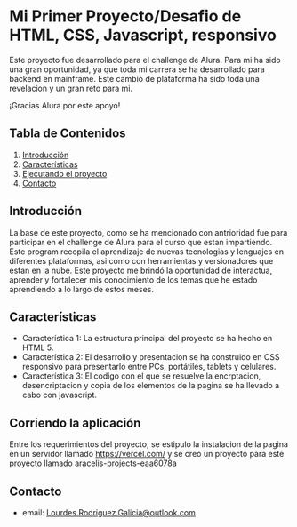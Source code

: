 # Mi Primer Proyecto/Desafio de HTML, CSS, Javascript, responsivo

Este proyecto fue desarrollado para el challenge de Alura. 
Para mi ha sido una gran oportunidad, ya que toda mi carrera se ha desarrollado para backend en mainframe. 
Este cambio de plataforma ha sido toda una revelacion y un gran reto para mi. 

¡Gracias Alura por este apoyo!

## Tabla de Contenidos
1. [Introducción](#introducción)
2. [Características](#características)
3. [Ejecutando el proyecto](#Corriendo)
4. [Contacto](#contacto)

## Introducción
La base de este proyecto, como se ha mencionado con antrioridad fue para participar en el challenge de Alura para el curso que estan impartiendo.
Este program recopila el aprendizaje de nuevas tecnologias y lenguajes en diferentes plataformas, asi como con herramientas y versionadores que estan en la nube.
Este proyecto me brindó la oportunidad de interactua, aprender y fortalecer mis conocimiento de los temas que he estado aprendiendo a lo largo de estos meses.

## Características
- Característica 1: La estructura principal del proyecto se ha hecho en HTML 5.
- Característica 2: El desarrollo y presentacion se ha construido en CSS responsivo para presentarlo entre PCs, portátiles, tablets y celulares.
- Característica 3: El codigo con el que se resuelve la encrptacion, desencriptacion y copia de los elementos de la pagina se ha llevado a cabo con javascript.

## Corriendo la aplicación
Entre los requerimientos del proyecto, se estipulo la instalacion de la pagina en un servidor llamado https://vercel.com/ y se creó un proyecto para este proyecto llamado aracelis-projects-eaa6078a

## Contacto
- email: Lourdes.Rodriguez.Galicia@outlook.com
  

